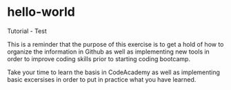 # hello-world
Tutorial - Test

This is a reminder that the purpose of this exercise is to get a hold of how to organize the information in Github as well as implementing new tools in order to improve coding skills prior to starting coding bootcamp. 

Take your time to learn the basis in CodeAcademy as well as implementing basic excersises in order to put in practice what you have learned.
